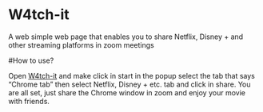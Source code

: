 # W4tch-it
A web simple web page that enables you to share Netflix, Disney + and other streaming platforms in zoom meetings 


#How to use?

Open [W4tch-it](https://w4tch-it.web.app) and make click in start
in the popup select the tab that says “Chrome tab” then select Netflix, Disney + etc. tab and click in share.
You are all set, just share the Chrome window in zoom and enjoy your movie with friends.
